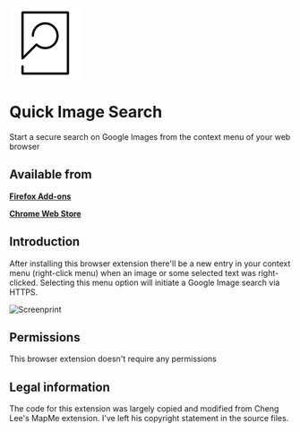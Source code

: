 ![Quick Image Search](icons/icon-128.png)

Quick Image Search
===
Start a secure search on Google Images from the context menu of your web browser


Available from
---
**[Firefox Add-ons](https://addons.mozilla.org/en-US/firefox/addon/quick-image-search/)**

**[Chrome Web Store](https://chrome.google.com/webstore/detail/quick-image-search/ihbfgploaolhdcfohgmkgeelahfghngd)**


Introduction
---
After installing this browser extension there'll be a new entry in your context menu (right-click menu) when an 
image or some selected text was right-clicked. Selecting this menu option will initiate a Google Image search via HTTPS.

![Screenprint](http://i.imgur.com/FZf2T69.png)


Permissions
---
This browser extension doesn't require any permissions


Legal information
---
The code for this extension was largely copied and modified from Cheng Lee's MapMe extension. I've left his copyright 
statement in the source files.

